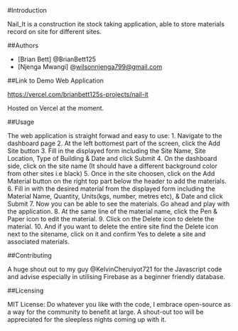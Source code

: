 #Introduction

Nail_It is a construction ite stock taking application, able to store materials record on site for different sites.

##Authors

* [Brian Bett] @BrianBett125
* [Njenga Mwangi] @wilsonnjenga799@gmail.com

##Link to Demo Web Application

https://vercel.com/brianbett125s-projects/nail-it

Hosted on Vercel at the moment.

##Usage

The web application is straight forwad and easy to use:
	1. Navigate to the dashboard page
	2. At the left bottomest part of the screen, click the Add Site button
	3. Fill in the displayed form including the Site Name, Site Location, Type of Building & Date and click Submit
	4. On the dashboard side, click on the site name (It should have a different background color from other sites i.e black)
	5. Once in the site choosen, click on the Add Material button on the right top part below the header to add the materials.
	6. Fill in with the desired material from the displayed form including the Material Name, Quantity, Units(kgs, number, metres etc), & Date and click Submit
	7. Now you can be able to see the materials. Go ahead and play with the application.
	8. At the same line of the material name, click the Pen & Paper icon to edit the material.
	9. Click on the Delete icon to delete the material.
	10. And if you want to delete the entire site find the Delete icon next to the sitename, click on it and confirm Yes to delete a site and associated materials.

##Contributing

A huge shout out to my guy @KelvinCheruiyot721 for the Javascript code and advise especially in utilising Firebase as a beginner friendly database.

##Licensing

MIT License:
Do whatever you like with the code, I embrace open-source as a way for the community to benefit at large. A shout-out too will be appreciated for the sleepless nights coming up with it.



